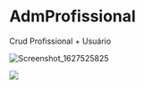 # AdmProfissional
Crud Profissional + Usuário

![Screenshot_1627525825](https://user-images.githubusercontent.com/57848353/127422344-2ad5ca5e-5f9c-4aca-9799-68c9ee630795.png)

<div>
  <img src="(https://user-images.githubusercontent.com/57848353/127422344-2ad5ca5e-5f9c-4aca-9799-68c9ee630795.png width="400px"/>
 </div>
